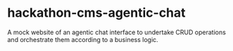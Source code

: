 # hackathon-cms-agentic-chat
A mock website of an agentic chat interface to undertake CRUD operations and orchestrate them according to a business logic.
